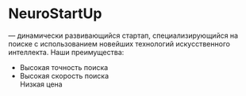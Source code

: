<h1>NeuroStartUp</h1> 
— динамически развивающийся стартап, специализирующийся на поиске с использованием новейших технологий искусственного интеллекта. Наши преимущества:

<ul>
<li>Высокая точность поиска</li>
<li>Высокая скорость поиска</li>
</li>Низкая цена</li>
</ul>
<img url ()>
